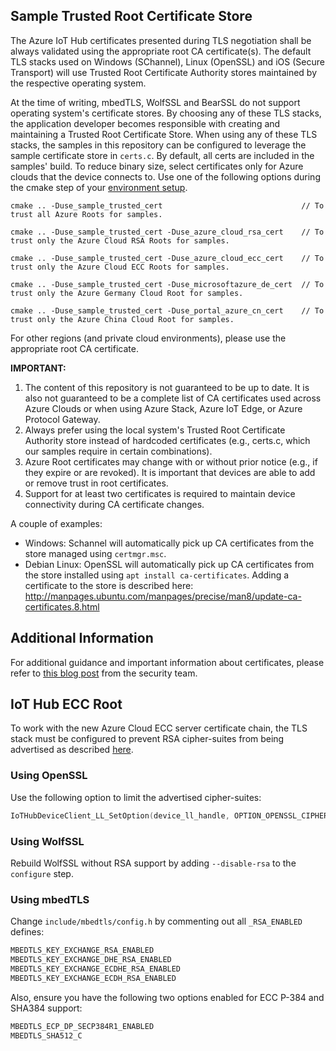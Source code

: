 ## Sample Trusted Root Certificate Store

The Azure IoT Hub certificates presented during TLS negotiation shall be always validated using the appropriate root CA certificate(s). The default TLS stacks used on Windows (SChannel), Linux (OpenSSL) and iOS (Secure Transport) will use Trusted Root Certificate Authority stores maintained by the respective operating system. 

At the time of writing, mbedTLS, WolfSSL and BearSSL do not support operating system's certificate stores. By choosing any of these TLS stacks, the application developer becomes responsible with creating and maintaining a Trusted Root Certificate Store. When using any of these TLS stacks, the samples in this repository can be configured to leverage the sample certificate store in `certs.c`. By default, all certs are included in the samples' build. To reduce binary size, select certificates only for Azure clouds that the device connects to. Use one of the following options during the cmake step of your [environment setup](https://github.com/Azure/azure-iot-sdk-c/doc/devbox_setup.md).

```
cmake .. -Duse_sample_trusted_cert                               // To trust all Azure Roots for samples.

cmake .. -Duse_sample_trusted_cert -Duse_azure_cloud_rsa_cert    // To trust only the Azure Cloud RSA Roots for samples.

cmake .. -Duse_sample_trusted_cert -Duse_azure_cloud_ecc_cert    // To trust only the Azure Cloud ECC Roots for samples.

cmake .. -Duse_sample_trusted_cert -Duse_microsoftazure_de_cert  // To trust only the Azure Germany Cloud Root for samples.

cmake .. -Duse_sample_trusted_cert -Duse_portal_azure_cn_cert    // To trust only the Azure China Cloud Root for samples.
```

For other regions (and private cloud environments), please use the appropriate root CA certificate.

__IMPORTANT:__

1. The content of this repository is not guaranteed to be up to date. It is also not guaranteed to be a complete list of CA certificates used across Azure Clouds or when using Azure Stack, Azure IoT Edge, or Azure Protocol Gateway.
1. Always prefer using the local system's Trusted Root Certificate Authority store instead of hardcoded certificates (e.g., certs.c, which our samples require in certain combinations).
1. Azure Root certificates may change with or without prior notice (e.g., if they expire or are revoked). It is important that devices are able to add or remove trust in root certificates.
1. Support for at least two certificates is required to maintain device connectivity during CA certificate changes.

A couple of examples:

- Windows: Schannel will automatically pick up CA certificates from the store managed using `certmgr.msc`.
- Debian Linux: OpenSSL will automatically pick up CA certificates from the store installed using `apt install ca-certificates`. Adding a certificate to the store is described here: http://manpages.ubuntu.com/manpages/precise/man8/update-ca-certificates.8.html

## Additional Information

For additional guidance and important information about certificates, please refer to [this blog post](https://techcommunity.microsoft.com/t5/internet-of-things/azure-iot-tls-critical-changes-are-almost-here-and-why-you/ba-p/2393169) from the security team.

## IoT Hub ECC Root

To work with the new Azure Cloud ECC server certificate chain, the TLS stack must be configured to prevent RSA cipher-suites from being advertised as described [here](https://docs.microsoft.com/azure/iot-hub/iot-hub-tls-support#elliptic-curve-cryptography-ecc-server-tls-certificate-preview).

### Using OpenSSL

Use the following option to limit the advertised cipher-suites:
```C
IoTHubDeviceClient_LL_SetOption(device_ll_handle, OPTION_OPENSSL_CIPHER_SUITE, "ECDH+ECDSA+HIGH");
```

### Using WolfSSL

Rebuild WolfSSL without RSA support by adding `--disable-rsa` to the `configure` step.

### Using mbedTLS

Change `include/mbedtls/config.h` by commenting out all `_RSA_ENABLED` defines:
```C
MBEDTLS_KEY_EXCHANGE_RSA_ENABLED
MBEDTLS_KEY_EXCHANGE_DHE_RSA_ENABLED
MBEDTLS_KEY_EXCHANGE_ECDHE_RSA_ENABLED
MBEDTLS_KEY_EXCHANGE_ECDH_RSA_ENABLED
```

Also, ensure you have the following two options enabled for ECC P-384 and SHA384 support:
```C
MBEDTLS_ECP_DP_SECP384R1_ENABLED
MBEDTLS_SHA512_C
```
